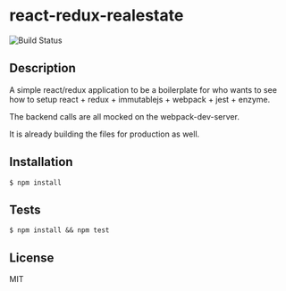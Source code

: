 # react-redux-realestate
 ![Build Status](https://travis-ci.org/aquilesb/react-redux-realestate.svg?branch=master)

## Description

A simple react/redux application to be a boilerplate for who wants to see how to setup react + redux + immutablejs + webpack + jest + enzyme.

The backend calls are all mocked on the webpack-dev-server.

It is already building the files for production as well.

## Installation

```
$ npm install
```
## Tests

```
$ npm install && npm test
```
## License

MIT
